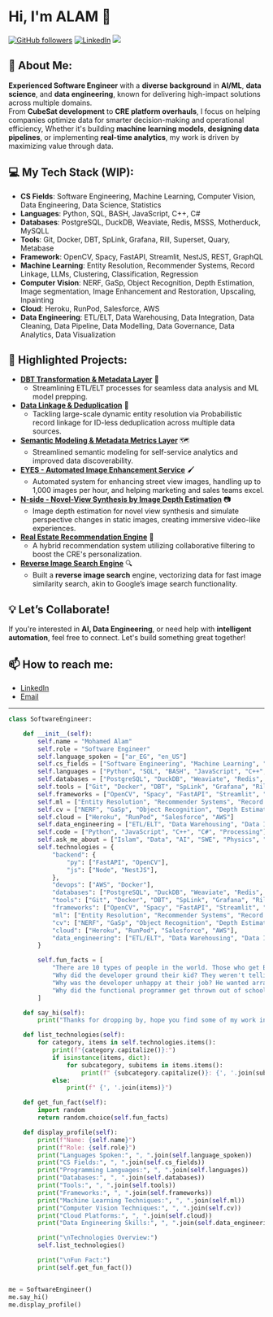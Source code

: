 # Hi, I'm ALAM 👋

[![GitHub followers](https://img.shields.io/github/followers/your-github-username?label=Follow%20Me&style=social)](https://github.com/the-alam) [![LinkedIn](https://img.shields.io/badge/LinkedIn-Connect-blue)](https://www.linkedin.com/in/the-alam/) [![](https://visitcount.itsvg.in/api?id=the-ALAM&icon=4&color=12)](https://visitcount.itsvg.in)
## 💫 About Me:
**Experienced Software Engineer** with a **diverse background** in **AI/ML**, **data science**, and **data engineering**, known for delivering high-impact solutions across multiple domains. <br />
From **CubeSat development** to **CRE platform overhauls**, I focus on helping companies optimize data for smarter decision-making and operational efficiency, 
Whether it's building **machine learning models**, **designing data pipelines**, or implementing **real-time analytics**, my work is driven by maximizing value through data.

## 💻 My Tech Stack (WIP):
- **CS Fields**: Software Engineering, Machine Learning, Computer Vision, Data Engineering, Data Science, Statistics
- **Languages**: Python, SQL, BASH, JavaScript, C++, C#
- **Databases**: PostgreSQL, DuckDB, Weaviate, Redis, MSSS, Motherduck, MySQLL
- **Tools**: Git, Docker, DBT, SpLink, Grafana, Rill, Superset, Quary, Metabase
- **Framework**: OpenCV, Spacy, FastAPI, Streamlit, NestJS, REST, GraphQL
- **Machine Learning**: Entity Resolution, Recommender Systems, Record Linkage, LLMs, Clustering, Classification, Regression
- **Computer Vision**: NERF, GaSp, Object Recognition, Depth Estimation, Image segmentation, Image Enhancement and Restoration, Upscaling, Inpainting
- **Cloud**: Heroku, RunPod, Salesforce, AWS
- **Data Engineering**: ETL/ELT, Data Warehousing, Data Integration, Data Cleaning, Data Pipeline, Data Modelling, Data Governance, Data Analytics, Data Visualization

## 🌟 Highlighted Projects:
- **[DBT Transformation & Metadata Layer](#)** 📐
	- Streamlining ETL/ELT processes for seamless data analysis and ML model prepping.
- **[Data Linkage & Deduplication](#)** 🔗
	- Tackling large-scale dynamic entity resolution via Probabilistic record linkage for ID-less deduplication across multiple data sources.
- **[Semantic Modeling & Metadata Metrics Layer](#)** 🗺️
	- Streamlined semantic modeling for self-service analytics and improved data discoverability.
- **[EYES - Automated Image Enhancement Service](#)** 🖌️
	- Automated system for enhancing street view images, handling up to 1,000 images per hour, and helping marketing and sales teams excel.
- **[N-side - Novel-View Synthesis by Image Depth Estimation](#)** 📷
	- Image depth estimation for novel view synthesis and simulate perspective changes in static images, creating immersive video-like experiences.
- **[Real Estate Recommendation Engine](#)** 🏡
	- A hybrid recommendation system utilizing collaborative filtering to boost the CRE's personalization.
-  **[Reverse Image Search Engine](#)** 🔍
	- Built a **reverse image search** engine, vectorizing data for fast image similarity search, akin to Google’s image search functionality.

## 💡 Let’s Collaborate!

If you're interested in **AI, Data Engineering**, or need help with **intelligent automation**, feel free to connect. Let's build something great together!


## 📫 **How to reach me**:

- [LinkedIn](https://linkedin.com/in/the-alam)
- [Email](dev.alameldeen@gmail.com)


<!--- ![](https://github-readme-stats.vercel.app/api/top-langs/?username=the-ALAM&theme=dark&hide_border=false&include_all_commits=false&count_private=false&layout=compact) --->

---

```python
class SoftwareEngineer:

    def __init__(self):
        self.name = "Mohamed Alam"
        self.role = "Software Engineer"
        self.language_spoken = ["ar_EG", "en_US"]
        self.cs_fields = ["Software Engineering", "Machine Learning", "Computer Vision", "Data Engineering", "Data Science", "Statistics"]
        self.languages = ["Python", "SQL", "BASH", "JavaScript", "C++", "C#"]
        self.databases = ["PostgreSQL", "DuckDB", "Weaviate", "Redis", "MSSS", "Motherduck", "MySQL"]
        self.tools = ["Git", "Docker", "DBT", "SpLink", "Grafana", "Rill", "Superset", "Quary", "Metabase"]
        self.frameworks = ["OpenCV", "Spacy", "FastAPI", "Streamlit", "NestJS", "REST", "GraphQL"]
        self.ml = ["Entity Resolution", "Recommender Systems", "Record Linkage", "LLMs", "Clustering", "Classification", "Regression"]
        self.cv = ["NERF", "GaSp", "Object Recognition", "Depth Estimation", "Image segmentation", "Image Enhancement and Restoration", "Upscaling", "Inpainting"]
        self.cloud = ["Heroku", "RunPod", "Salesforce", "AWS"]
        self.data_engineering = ["ETL/ELT", "Data Warehousing", "Data Integration", "Data Cleaning", "Data Pipeline", "Data Modelling", "Data Governance", "Data Analytics", "Data Visualization"]
        self.code = ["Python", "JavaScript", "C++", "C#", "Processing"]
        self.ask_me_about = ["Islam", "Data", "AI", "SWE", "Physics", "Space", "Your Problems"]
        self.technologies = {
            "backend": {
                "py": ["FastAPI", "OpenCV"],
                "js": ["Node", "NestJS"],
            },
            "devops": ["AWS", "Docker"],
            "databases": ["PostgreSQL", "DuckDB", "Weaviate", "Redis", "MSSS", "Motherduck", "MySQL"],
            "tools": ["Git", "Docker", "DBT", "SpLink", "Grafana", "Rill", "Superset", "Quary", "Metabase"],
            "frameworks": ["OpenCV", "Spacy", "FastAPI", "Streamlit", "NestJS", "P5JS", "REST", "GraphQL"],
            "ml": ["Entity Resolution", "Recommender Systems", "Record Linkage", "LLMs", "Clustering", "Classification", "Regression"],
            "cv": ["NERF", "GaSp", "Object Recognition", "Depth Estimation", "Image segmentation", "Image Enhancement and Restoration", "Upscaling", "Inpainting"],
            "cloud": ["Heroku", "RunPod", "Salesforce", "AWS"],
            "data_engineering": ["ETL/ELT", "Data Warehousing", "Data Integration", "Data Cleaning", "Data Pipeline", "Data Modelling", "Data Governance", "Data Analytics", "Data Visualization"]
        }

        self.fun_facts = [
            "There are 10 types of people in the world. Those who get Binary and those who don't.",
            "Why did the developer ground their kid? They weren't telling the truthy.",
            "Why was the developer unhappy at their job? He wanted arrays.",
            "Why did the functional programmer get thrown out of school? Because he refused to take classes."
        ]

    def say_hi(self):
        print("Thanks for dropping by, hope you find some of my work interesting.")

    def list_technologies(self):
        for category, items in self.technologies.items():
            print(f"{category.capitalize()}:")
            if isinstance(items, dict):
                for subcategory, subitems in items.items():
                    print(f" {subcategory.capitalize()}: {', '.join(subitems)}")
            else:
                print(f" {', '.join(items)}")

    def get_fun_fact(self):
        import random
        return random.choice(self.fun_facts)

    def display_profile(self):
        print(f"Name: {self.name}")
        print(f"Role: {self.role}")
        print("Languages Spoken:", ", ".join(self.language_spoken))
        print("CS Fields:", ", ".join(self.cs_fields))
        print("Programming Languages:", ", ".join(self.languages))
        print("Databases:", ", ".join(self.databases))
        print("Tools:", ", ".join(self.tools))
        print("Frameworks:", ", ".join(self.frameworks))
        print("Machine Learning Techniques:", ", ".join(self.ml))
        print("Computer Vision Techniques:", ", ".join(self.cv))
        print("Cloud Platforms:", ", ".join(self.cloud))
        print("Data Engineering Skills:", ", ".join(self.data_engineering))

        print("\nTechnologies Overview:")
        self.list_technologies()

        print("\nFun Fact:")
        print(self.get_fun_fact())


me = SoftwareEngineer()
me.say_hi()
me.display_profile()
```



<!---
the-ALAM/the-ALAM is a ✨ special ✨ repository because its `README.md` (this file) appears on your GitHub profile.
You can click the Preview link to take a look at your changes.
--->

